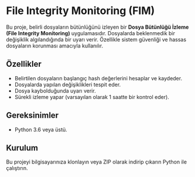 # File Integrity Monitoring (FIM)

Bu proje, belirli dosyaların bütünlüğünü izleyen bir **Dosya Bütünlüğü İzleme (File Integrity Monitoring)** uygulamasıdır. Dosyalarda beklenmedik bir değişiklik algılandığında bir uyarı verir. Özellikle sistem güvenliği ve hassas dosyaların korunması amacıyla kullanılır.

## Özellikler
- Belirtilen dosyaların başlangıç hash değerlerini hesaplar ve kaydeder.
- Dosyalarda yapılan değişiklikleri tespit eder.
- Dosya kaybolduğunda uyarı verir.
- Sürekli izleme yapar (varsayılan olarak 1 saatte bir kontrol eder).

## Gereksinimler
- Python 3.6 veya üstü.

## Kurulum
 Bu projeyi bilgisayarınıza klonlayın veya ZIP olarak indirip çıkarın
 Python ile çalıştırın.
   